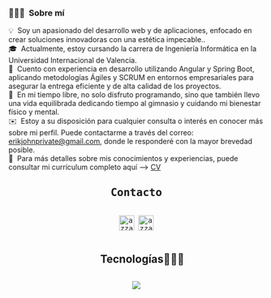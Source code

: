 ### 👨🏻‍💻 &nbsp;Sobre mí

💡 &nbsp;Soy un apasionado del desarrollo web y de aplicaciones, enfocado en crear soluciones innovadoras con una estética impecable..\
🎓 &nbsp;Actualmente, estoy cursando la carrera de Ingeniería Informática en la Universidad Internacional de Valencia.\
🌱 &nbsp;Cuento con experiencia en desarrollo utilizando Angular y Spring Boot, aplicando metodologías Ágiles y SCRUM en entornos empresariales para asegurar la entrega eficiente y de alta calidad de los proyectos.\
💪 &nbsp;En mi tiempo libre, no solo disfruto programando, sino que también llevo una vida equilibrada dedicando tiempo al gimnasio y cuidando mi bienestar físico y mental.\
✉️ &nbsp;Estoy a su disposición para cualquier consulta o interés en conocer más sobre mi perfil. Puede contactarme a través del correo: erikjohnprivate@gmail.com, donde le responderé con la mayor brevedad posible.\
📄 &nbsp;Para más detalles sobre mis conocimientos y experiencias, puede consultar mi currículum completo aquí --> [CV](https://drive.google.com/file/d/1cMqTN7SU4z9dIVuUQGcDrIfC8MbP5oIt/view?usp=sharing)
<div>
  <samp>
    <h2 align="center">Contacto</h2>
    <p align="center">
      <br/>
      <a href="https://www.linkedin.com/in/erik-john-flores-roque/" target="blank"><img align="center"
         src="https://img.shields.io/badge/linkedin-%231DA1F2.svg?style=for-the-badge&logo=linkedin&logoColor=white"
         alt="azzar" height="30"/></a>
      <a href="mailto:azzar.mr.zs@gmail.com" target="blank"><img align="center"
         src="https://img.shields.io/badge/gmail-EA4335.svg?style=for-the-badge&logo=gmail&logoColor=white"
         alt="azzar" height="30"/></a>
    </p>
  </samp>
</div>



<div id="user-content-toc">
  <ul align="center">
    <summary><h2 style="display: inline-block">Tecnologías👨🏻‍💻</h2></summary>
  </ul>
</div>
<!--tech stack icons-->
<p align="center">
  <a href="https://skillicons.dev">
    <img src="https://skillicons.dev/icons?i=js,html,css,ts,angular,git,bootstrap,mysql,php,postman,linux,java,androidstudio,vite,vercel" />
  </a>
</p>

